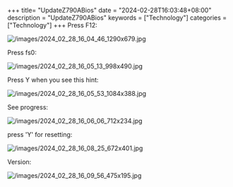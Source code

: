 +++
title= "UpdateZ790ABios"
date = "2024-02-28T16:03:48+08:00"
description = "UpdateZ790ABios"
keywords = ["Technology"]
categories = ["Technology"]
+++
Press F12:    

![/images/2024_02_28_16_04_46_1290x679.jpg](/images/2024_02_28_16_04_46_1290x679.jpg)

Press fs0:   

   ![/images/2024_02_28_16_05_13_998x490.jpg](/images/2024_02_28_16_05_13_998x490.jpg)


Press Y when you see this hint:    

![/images/2024_02_28_16_05_53_1084x388.jpg](/images/2024_02_28_16_05_53_1084x388.jpg)

See progress:    

![/images/2024_02_28_16_06_06_712x234.jpg](/images/2024_02_28_16_06_06_712x234.jpg)

press 'Y' for resetting:    

![/images/2024_02_28_16_08_25_672x401.jpg](/images/2024_02_28_16_08_25_672x401.jpg)

Version:    

![/images/2024_02_28_16_09_56_475x195.jpg](/images/2024_02_28_16_09_56_475x195.jpg)
 
